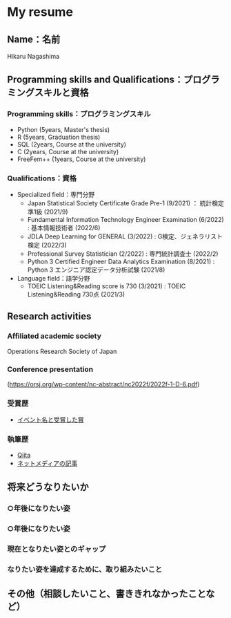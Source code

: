 # My resume

## Name：名前
Hikaru Nagashima

## Programming skills and Qualifications：プログラミングスキルと資格
### Programming skills：プログラミングスキル
- Python (5years, Master's thesis)
- R (5years, Graduation thesis)
- SQL (2years, Course at the university)
- C (2years, Course at the university)
- FreeFem++ (1years, Course at the university)

### Qualifications：資格
- Specialized field：専門分野
  - Japan Statistical Society Certificate Grade Pre-1 (9/2021) ： 統計検定準1級 (2021/9)
  - Fundamental Information Technology Engineer Examination (6/2022) : 基本情報技術者 (2022/6)
  - JDLA Deep Learning for GENERAL (3/2022) : G検定、ジェネラリスト検定 (2022/3)
  - Professional Survey Statistician (2/2022) : 専門統計調査士 (2022/2)
  - Python 3 Certified Engineer Data Analytics Examination (8/2021) : Python 3 エンジニア認定データ分析試験 (2021/8)
- Language field：語学分野
  - TOEIC Listening&Reading score is 730 (3/2021) : TOEIC Listening&Reading 730点 (2021/3)

## Research activities
### Affiliated academic society
Operations Research Society of Japan

### Conference presentation
(https://orsj.org/wp-content/nc-abstract/nc2022f/2022f-1-D-6.pdf)

### 受賞歴
- [イベント名と受賞した賞](イベントのランディングページのリンクや、結果がわかる記事など)

### 執筆歴
- [Qiita](Qiitaの自分のプロフィールのリンクとか)
- [ネットメディアの記事](記事のリンクとか)

## 将来どうなりたいか
### ○年後になりたい姿
### ○年後になりたい姿

### 現在となりたい姿とのギャップ
### なりたい姿を達成するために、取り組みたいこと

## その他（相談したいこと、書ききれなかったことなど）

